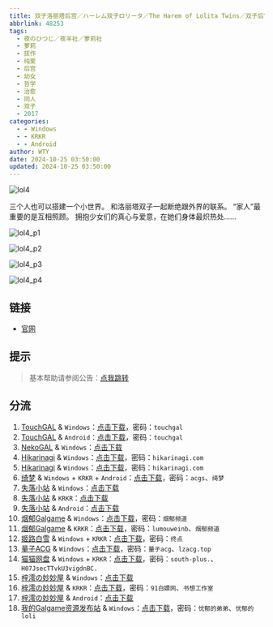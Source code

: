 ```yaml
---
title: 双子洛丽塔后宫／ハーレム双子ロリータ／The Harem of Lolita Twins／双子后宫洛丽塔
abbrlink: 48253
tags:
  - 夜のひつじ／夜羊社／萝莉社
  - 萝莉
  - 拔作
  - 纯爱
  - 后宫
  - 幼女
  - 哲学
  - 治愈
  - 同人
  - 双子
  - 2017
categories:
  - - Windows
  - - KRKR
  - - Android
author: WTY
date: 2024-10-25 03:50:00
updated: 2024-10-25 03:50:00
---
```


![lol4](https://unpkg.com/galgame/img/lol4.webp)

三个人也可以搭建一个小世界。
和洛丽塔双子一起断绝跟外界的联系。
“家人”最重要的是互相照顾。
拥抱少女们的真心与爱意，在她们身体最炽热处……

<!-- more -->

![lol4_p1](https://unpkg.com/galgame/img/lol4_p1.webp)

![lol4_p2](https://unpkg.com/galgame/img/lol4_p2.webp)

![lol4_p3](https://unpkg.com/galgame/img/lol4_p3.webp)

![lol4_p4](https://unpkg.com/galgame/img/lol4_p4.webp)

## 链接

- [官网](https://yorunohitsuji.xii.jp/products/lol4)

## 提示

> 基本帮助请参阅公告：[点我跳转](/p/announcement/)

## 分流

1. [TouchGAL](https://touchgal.net/) & `Windows`：[点击下载](https://pan.touchgal.net/s/7OQtX)，密码：`touchgal`
2. [TouchGAL](https://touchgal.net/) & `Android`：[点击下载](https://pan.touchgal.net/s/Xw37Ux)，密码：`touchgal`
3. [NekoGAL](https://www.nekogal.com/) & `Windows`：[点击下载](https://pan.nekogal.top/s/NJkHx)
4. [Hikarinagi](https://www.hikarinagi.com/) & `Windows`：[点击下载](https://pan.himoe.uk/s/plNCN)，密码：`hikarinagi.com`
5. [Hikarinagi](https://www.hikarinagi.com/) & `Windows`：[点击下载](https://pan.himoe.uk/s/OY6GC9)，密码：`hikarinagi.com`
6. [绮梦](https://acgs.one/) & `Windows` + `KRKR` + `Android`：[点击下载](https://acgs.one/game/91.html)，密码：`acgs`、`绮梦`
7. [失落小站](https://www.shinnku.com/) & `Windows`：[点击下载](https://www.shinnku.com/api/download/0/win/%E5%8F%8C%E5%AD%90%E6%B4%9B%E4%B8%BD%E5%A1%94%E5%90%8E%E5%AE%AB.7z)
8. [失落小站](https://www.shinnku.com/) & `KRKR`：[点击下载](https://www.shinnku.com/api/download/0/krkr/%E5%8F%8C%E5%AD%90%E6%B4%9B%E4%B8%BD%E5%A1%94%E5%90%8E%E5%AE%AB.7z)
9. [失落小站](https://www.shinnku.com/) & `Android`：[点击下载](https://www.shinnku.com/api/download/0/apk/%E5%86%B7%E7%8B%90/1500-2000/1524-%E5%8F%8C%E5%AD%90%E6%B4%9B%E4%B8%BD%E5%A1%94%E5%90%8E%E5%AE%AB.apk)
10. [烟郁Galgame](https://yanyugal.top/) & `Windows`：[点击下载](https://yanyugal.top/disk1/PC/%E5%A4%9C%E7%BE%8A%E7%A4%BE%E5%90%88%E9%9B%86)，密码：`烟郁频道`
11. [烟郁Galgame](https://yanyugal.top/) & `KRKR`：[点击下载](https://yanyugal.top/disk1/%E5%B0%8F%E5%B0%8F%E7%9A%84%E5%88%86%E4%BA%AB%EF%BC%88PC%EF%BC%86%E5%AE%89%E5%8D%93%EF%BC%89/%E5%AE%89%E5%8D%93/krkr/%E5%A4%9C%E7%BE%8A%E7%A4%BE)，密码：`lumouweinb`、`烟郁频道`
12. [姬路白雪](https://pan.jlbx.xyz/) & `Windows` + `KRKR`：[点击下载](https://pan.jlbx.xyz/?s=%E5%8F%8C%E5%AD%90%E6%B4%9B%E4%B8%BD%E5%A1%94%E5%90%8E%E5%AE%AB)，密码：`终点`
13. [量子ACG](https://lzacg.org/) & `Windows`：[点击下载](https://lzacg.org/989)，密码：`量子acg`、`lzacg.top`
14. [猫猫网盘](https://pan.catcat.blog/) & `Windows` + `KRKR`：[点击下载](https://pan.catcat.blog/d/GalGame/SP%E5%90%8E%E7%AB%AF1%5BGalGame%E5%88%86%E5%8C%BA%5D/%E7%BB%88%E7%82%B9%E6%B1%89%E5%8C%96%E9%87%8D%E6%95%B4v2%E7%89%88-%E7%A6%BB%E6%95%A3/%E6%9C%AC%E4%BD%93-Part2/%5B%E5%A4%9C%E3%81%AE%E3%81%B2%E3%81%A4%E3%81%98%5D%20%E3%83%8F%E3%83%BC%E3%83%AC%E3%83%A0%E5%8F%8C%E5%AD%90%E3%83%AD%E3%83%AA%E3%83%BC%E3%82%BF%20%E5%8F%8C%E5%AD%90%E6%B4%9B%E4%B8%BD%E5%A1%94%E5%90%8E%E5%AE%AB%20%5BKRKR%2BPC%5D.rar?sign=68aXcReNgzka6tx-h_u-ga8WMRChP8h0bV9tpe0rHHo=:0)，密码：`south-plus.`、`H07JsecTTvkU3vigdnBC.`
15. [梓澪の妙妙屋](https://zi0.cc/) & `Windows`：[点击下载](https://zi0.cc/d/%60%E3%80%90%E5%90%88%E9%9B%86%E7%B3%BB%E5%88%97%E3%80%91/%E6%B1%89%E5%8C%96galgame%E4%BC%9A%E7%A4%BE%E5%90%88%E9%9B%86/%E6%B1%89%E5%8C%96%E4%BC%9A%E7%A4%BE%E5%90%88%E9%9B%86%E9%83%A8%E5%88%86%20part29/%E5%A4%9C%E3%81%AE%E3%81%B2%E3%81%A4%E3%81%98/%5B171231%5D%5B%E5%A4%9C%E3%81%AE%E3%81%B2%E3%81%A4%E3%81%98%5D%20%E3%83%8F%E3%83%BC%E3%83%AC%E3%83%A0%E5%8F%8C%E5%AD%90%E3%83%AD%E3%83%AA%E3%83%BC%E3%82%BF.rar?sign=HqTspoj5B2AXh2MFxbNVuORdeAJfQXZP_8pq2iXSCV0=:0)
16. [梓澪の妙妙屋](https://zi0.cc/) & `KRKR`：[点击下载](https://zi0.cc/d/%60%E3%80%90%E5%BD%92%20%E6%A1%A3%E3%80%91/%E3%80%90KRKR%E5%90%88%E9%9B%86%E3%80%91/1/%E5%8F%8C%E5%AD%90%E6%B4%9B%E4%B8%BD%E5%A1%94%E5%90%8E%E5%AE%AB.exe?sign=yXGufZ0V9VSgZpWK8soSPQu1u-ExvsqaAd2ujbz1ooU=:0)，密码：`91白嫖网`、`书想工作室`
17. [梓澪の妙妙屋](https://zi0.cc/) & `Android`：[点击下载](https://zi0.cc/d/%60%E3%80%90%E5%BD%92%20%E6%A1%A3%E3%80%91/%E3%80%90%E5%AE%89%E5%8D%93%E5%90%88%E9%9B%86%E3%80%91/015/%E5%8F%8C%E5%AD%90%E6%B4%9B%E4%B8%BD%E5%A1%94%E5%90%8E%E5%AE%AB.apk?sign=sSd6QfpI0m9dlIaRSbCxZcGK6Di4085JAMGqhw6ebt4=:0)
18. [我的Galgame资源发布站](https://www.ttloli.com/) & `Windows`：[点击下载](https://www.ttloli.com/shuangziluolitahougong.html)，密码：`忧郁的弟弟`、`忧郁的loli`
